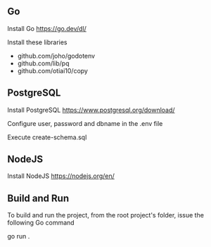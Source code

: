 ## Go

Install Go https://go.dev/dl/

Install these libraries

* github.com/joho/godotenv
* github.com/lib/pq
* github.com/otiai10/copy

## PostgreSQL

Install PostgreSQL https://www.postgresql.org/download/

Configure user, password and dbname in the .env file

Execute create-schema.sql

## NodeJS

Install NodeJS https://nodejs.org/en/

## Build and Run

To build and run the project, from the root project's folder, issue the following Go command

go run .

